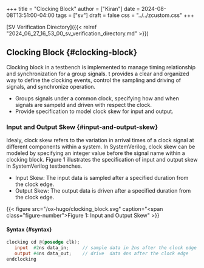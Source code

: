 +++
title = "Clocking Block"
author = ["Kiran"]
date = 2024-08-08T13:51:00-04:00
tags = ["sv"]
draft = false
css = "../../zcustom.css"
+++

[SV Verification Directory]({{< relref "2024_06_27_16_53_00_sv_verification_directory.md" >}})


## Clocking Block {#clocking-block}

Clocking block in a testbench is implemented to manage timing relationship and synchronization for a group signals. t provides a clear and organized way to define the clocking events, control the sampling and driving of signals, and synchronize operation.

-   Groups signals under a common clock, specifying how and when signals are sampeld and driven with respect the clock.
-   Provide specification to model clock skew for input and output.


### Input and Output Skew {#input-and-output-skew}

Idealy, clock skew refers to the variation in arrival times of a clock signal at different components within a system. In SystemVerilog, clock skew can be modeled by specifying an integer value before the signal name within a clocking block. Figure 1 illustrates the specification of input and output skew in SystemVerilog testbenches.

-   Input Skew:  The input data is sampled after a specified duration from the clock edge.
-   Output Skew: The output data is driven  after a specified duration from the clock edge.

{{< figure src="/ox-hugo/clocking_block.svg" caption="<span class=\"figure-number\">Figure 1: </span>Input and Output Skew" >}}


#### Syntax {#syntax}

```verilog
clocking cd @(posedge clk);
   input  #2ns data_in;     // sample data in 2ns after the clock edge
   output #4ns data_out;    // drive  data 4ns after the clock edge
endclocking
```
